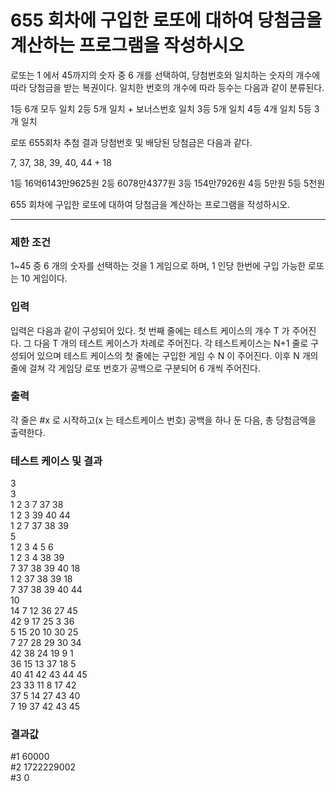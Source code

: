 # 655 회차에 구입한 로또에 대하여 당첨금을 계산하는 프로그램을 작성하시오

로또는 1 에서 45까지의 숫자 중 6 개를 선택하여, 당첨번호와 일치하는 숫자의 개수에 따라 당첨금을 받는 복권이다. 일치한 번호의 개수에 따라 등수는 다음과 같이 분류된다.

1등 6개 모두 일치
2등 5개 일치 + 보너스번호 일치
3등 5개 일치 
4등 4개 일치 
5등 3개 일치 

로또 655회차 추첨 결과 당첨번호 및 배당된 당첨금은 다음과 같다.

7, 37, 38, 39, 40, 44 + 18

1등 16억6143만9625원
2등 6078만4377원
3등 154만7926원
4등 5만원
5등 5천원

655 회차에 구입한 로또에 대하여 당첨금을 계산하는 프로그램을 작성하시오.

<hr>

### 제한 조건
1~45 중 6 개의 숫자를 선택하는 것을 1 게임으로 하며, 1 인당 한번에 구입 가능한 로또는 10 게임이다.

### 입력

입력은 다음과 같이 구성되어 있다.
첫 번째 줄에는 테스트 케이스의 개수 T 가 주어진다.
그 다음 T 개의 테스트 케이스가 차례로 주어진다.
각 테스트케이스는 N+1 줄로 구성되어 있으며 테스트 케이스의 첫 줄에는 구입한 게임 수 N 이 주어진다.
이후 N 개의 줄에 걸쳐 각 게임당 로또 번호가 공백으로 구분되어 6 개씩 주어진다.

### 출력

각 줄은 #x 로 시작하고(x 는 테스트케이스 번호) 공백을 하나 둔 다음, 총 당첨금액을 출력한다.

### 테스트 케이스 및 결과

3<br>
3<br>
1 2 3 7 37 38<br>
1 2 3 39 40 44<br>
1 2 7 37 38 39<br>
5<br>
1 2 3 4 5 6<br>
1 2 3 4 38 39<br>
7 37 38 39 40 18<br>
1 2 37 38 39 18<br>
7 37 38 39 40 44<br>
10<br>
14 7 12 36 27 45<br>
42 9 17 25 3 36<br>
5 15 20 10 30 25<br>
7 27 28 29 30 34<br>
42 38 24 19 9 1<br>
36 15 13 37 18 5<br>
40 41 42 43 44 45<br>
23 33 11 8 17 42<br>
37 5 14 27 43 40<br>
7 19 37 42 43 45<br>

### 결과값
#1 60000<br>
#2 1722229002<br>
#3 0

